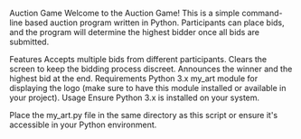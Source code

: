 Auction Game
Welcome to the Auction Game! This is a simple command-line based auction program written in Python. Participants can place bids, and the program will determine the highest bidder once all bids are submitted.

Features
Accepts multiple bids from different participants.
Clears the screen to keep the bidding process discreet.
Announces the winner and the highest bid at the end.
Requirements
Python 3.x
my_art module for displaying the logo (make sure to have this module installed or available in your project).
Usage
Ensure Python 3.x is installed on your system.

Place the my_art.py file in the same directory as this script or ensure it's accessible in your Python environment.

